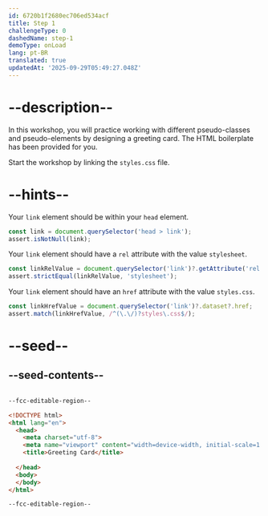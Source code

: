 ```yaml
---
id: 6720b1f2680ec706ed534acf
title: Step 1
challengeType: 0
dashedName: step-1
demoType: onLoad
lang: pt-BR
translated: true
updatedAt: '2025-09-29T05:49:27.048Z'
---
```


# --description--

In this workshop, you will practice working with different pseudo-classes and pseudo-elements by designing a greeting card. The HTML boilerplate has been provided for you. 

Start the workshop by linking the `styles.css` file.

# --hints--

Your `link` element should be within your `head` element.

```js
const link = document.querySelector('head > link');
assert.isNotNull(link);
```

Your `link` element should have a `rel` attribute with the value `stylesheet`.

```js
const linkRelValue = document.querySelector('link')?.getAttribute('rel');
assert.strictEqual(linkRelValue, 'stylesheet');
```

Your `link` element should have an `href` attribute with the value `styles.css`.

```js
const linkHrefValue = document.querySelector('link')?.dataset?.href;
assert.match(linkHrefValue, /^(\.\/)?styles\.css$/);
```

# --seed--

## --seed-contents--

```html

--fcc-editable-region--

<!DOCTYPE html>
<html lang="en">
  <head>
    <meta charset="utf-8">
    <meta name="viewport" content="width=device-width, initial-scale=1.0">
    <title>Greeting Card</title>
    
  </head>
  <body>
  </body>
</html>

--fcc-editable-region--

```

```css

```
